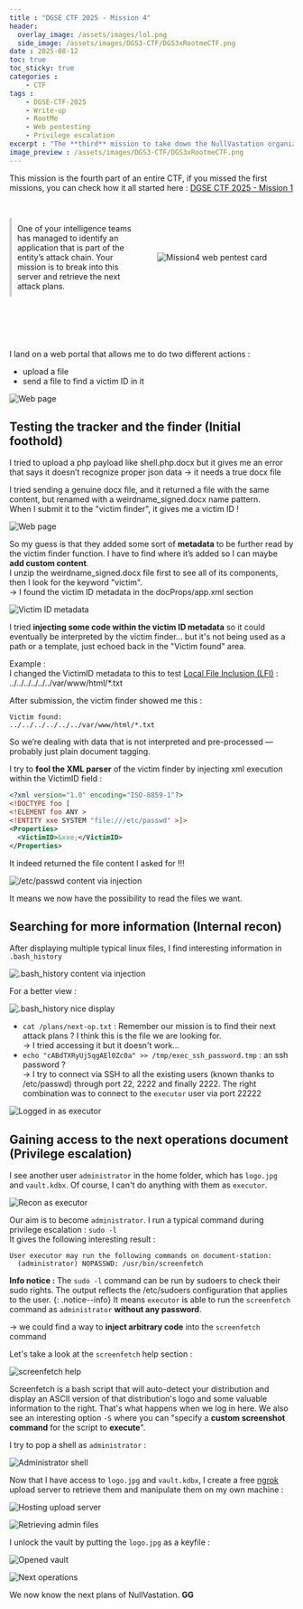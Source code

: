 ```yaml
---
title : "DGSE CTF 2025 - Mission 4"
header:
  overlay_image: /assets/images/lol.png
  side_image: /assets/images/DGS3-CTF/DGS3xRootmeCTF.png
date : 2025-08-12
toc: true
toc_sticky: true
categories :
    - CTF
tags :
    - DGSE-CTF-2025
    - Write-up
    - RootMe
    - Web pentesting
    - Privilege escalation
excerpt : "The **third** mission to take down the NullVastation organization during a CTF organized by the DGSE and RootMe. This one is about **web pentesting**."
image_preview : /assets/images/DGS3-CTF/DGS3xRootmeCTF.png
---
```


This mission is the fourth part of an entire CTF, if you missed the first missions, you can check how it all started here : [DGSE CTF 2025 - Mission 1][mission1]

<br>

<div style="display: flex; align-items: center; gap: 20px;">
  <div style="flex: 1;">
    <p style="padding: 10px; border-left: 4px solid #ccc;">
      One of your intelligence teams has managed to identify an application that is part of the entity’s attack chain. Your mission is to break into this server and retrieve the next attack plans.
    </p>
  </div>
  <div style="flex: 1;">
    <img src="../../assets/images/DGS3-CTF/Mission4-card.png" alt="Mission4 web pentest card" style="width = 100%;" />
  </div>
</div>

<br><br><br>

I land on a web portal that allows me to do two different actions :
- upload a file
- send a file to find a victim ID in it

![Web page](../../assets/images/DGS3-CTF/Mission4-main-page.png)



## Testing the tracker and the finder (Initial foothold)

I tried to upload a php payload like shell.php.docx but it gives me an error that says it doesn’t recognize proper json data
→ it needs a true docx file

I tried sending a genuine docx file, and it returned a file with the same content, but renamed with a weirdname_signed.docx name pattern.
<br>When I submit it to the "victim finder", it gives me a victim ID !

![Web page](../../assets/images/DGS3-CTF/Mission4-victim-finder.png)


So my guess is that they added some sort of **metadata** to be further read by the victim finder function. I have to find where it’s added so I can maybe **add custom content**. <br>I unzip the weirdname_signed.docx file first to see all of its components, then I look for the keyword "victim".
<br>→ I found the victim ID metadata in the docProps/app.xml section

![Victim ID metadata](../../assets/images/DGS3-CTF/Mission4-victimID-metadata.png)

I tried **injecting some code within the victim ID metadata** so it could eventually be interpreted by the victim finder... but it's not being used as a path or a template, just echoed back in the "Victim found" area.

Example :<br>
I changed the VictimID metadata to this to test [Local File Inclusion (LFI)][lfi] : <VictimID>../../../../../../var/www/html/*.txt</VictimID>

After submission, the victim finder showed me this :<br>
```
Victim found:
../../../../../../var/www/html/*.txt
```

So we’re dealing with data that is not interpreted and pre-processed — probably just plain document tagging.

I try to **fool the XML parser** of the victim finder by injecting xml execution within the VictimID field :

```xml
<?xml version="1.0" encoding="ISO-8859-1"?>
<!DOCTYPE foo [
<!ELEMENT foo ANY >
<!ENTITY xxe SYSTEM "file:///etc/passwd" >]>
<Properties>
  <VictimID>&xxe;</VictimID>
</Properties>
```

It indeed returned the file content I asked for !!!

![/etc/passwd content via injection](../../assets/images/DGS3-CTF/Mission4-passwd.png)

It means we now have the possibility to read the files we want.

## Searching for more information (Internal recon)

After displaying multiple typical linux files, I find interesting information in `.bash_history`

![.bash_history content via injection](../../assets/images/DGS3-CTF/Mission4-bash_history.png)

For a better view :

![.bash_history nice display](../../assets/images/DGS3-CTF/Mission4-bash_history-nice.png)

- `cat /plans/next-op.txt` : Remember our mission is to find their next attack plans ? I think this is the file we are looking for.
<br>-> I tried accessing it but it doesn't work...
- `echo "cABdTXRyUj5qgAEl0Zc0a" >> /tmp/exec_ssh_password.tmp` : an ssh password ?
<br>-> I try to connect via SSH to all the existing users (known thanks to /etc/passwd) through port 22, 2222 and finally 2222. The right combination was to connect to the `executor` user via port 22222

![Logged in as executor](../../assets/images/DGS3-CTF/Mission4-executor-login.png)

## Gaining access to the next operations document (Privilege escalation)

I see another user `administrator` in the home folder, which has `logo.jpg` and `vault.kdbx`. Of course, I can't do anything with them as `executor`.

![Recon as executor](../../assets/images/DGS3-CTF/Mission4-executor-recon.png)

Our aim is to become `administrator`. I run a typical command during privilege escalation : `sudo -l`
<br>It gives the following interesting result :
```
User executor may run the following commands on document-station:
  (administrator) NOPASSWD: /usr/bin/screenfetch
```

**Info notice :**
The `sudo -l` command can be run by sudoers to check their sudo rights. The output reflects the /etc/sudoers configuration that applies to the user.
{: .notice--info}
It means `executor` is able to run the `screenfetch` command as `administrator` **without any password**.

-> we could find a way to **inject arbitrary code** into the `screenfetch` command

Let's take a look at the `screenfetch` help section :

![screenfetch help](../../assets/images/DGS3-CTF/Mission4-screenfetch-help.png)

Screenfetch is a bash script that will auto-detect your distribution and display an ASCII version of that distribution's logo and some valuable information to the right. That's what happens when we log in here.
We also see an interesting option `-S` where you can "specify a **custom screenshot command** for the script to **execute**".

I try to pop a shell as `administrator` :

![Administrator shell](../../assets/images/DGS3-CTF/Mission4-admin-shell.png)

Now that I have access to `logo.jpg` and `vault.kdbx`, I create a free [ngrok][ngrok] upload server to retrieve them and manipulate them on my own machine :

![Hosting upload server](../../assets/images/DGS3-CTF/Mission4-upload-server.png)

![Retrieving admin files](../../assets/images/DGS3-CTF/Mission4-file-retrieving.png)


I unlock the vault by putting the `logo.jpg` as a keyfile :

![Opened vault](../../assets/images/DGS3-CTF/Mission4-vault.png)

![Next operations](../../assets/images/DGS3-CTF/Mission4-next-ops.png)

We now know the next plans of NullVastation. **GG**

[mission1]: https://silkyheldi.github.io/TheWatchNode/ctf/dgse-ctf-2025-m1/
[ngrok]: https://ngrok.com/
[lfi]: https://owasp.org/www-project-web-security-testing-guide/v42/4-Web_Application_Security_Testing/07-Input_Validation_Testing/11.1-Testing_for_Local_File_Inclusion